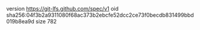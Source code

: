version https://git-lfs.github.com/spec/v1
oid sha256:04f3b2a9311080f68ac373b2ebcfe52dcc2ce73f0becdb831499bbd019b8ea9d
size 782
